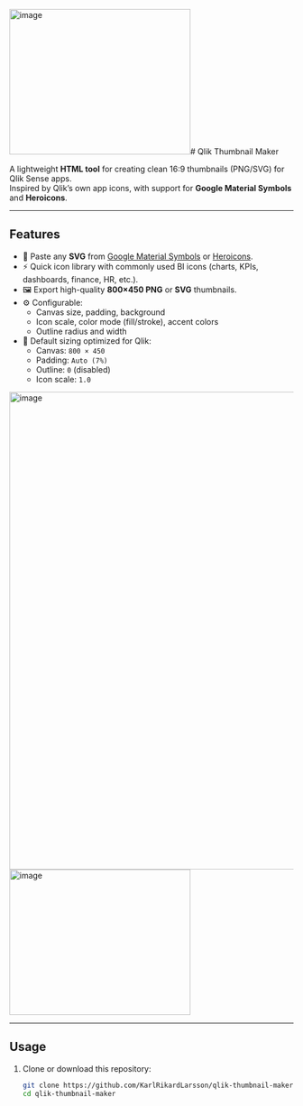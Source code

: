 <img width="321" height="258" alt="image" src="https://github.com/user-attachments/assets/53dab258-0c42-48ac-af71-eb0c54d39b4f" /># Qlik Thumbnail Maker

A lightweight **HTML tool** for creating clean 16:9 thumbnails (PNG/SVG) for Qlik Sense apps.  
Inspired by Qlik’s own app icons, with support for **Google Material Symbols** and **Heroicons**.

---

## Features
- 🎨 Paste any **SVG** from [Google Material Symbols](https://fonts.google.com/icons) or [Heroicons](https://heroicons.com).  
- ⚡ Quick icon library with commonly used BI icons (charts, KPIs, dashboards, finance, HR, etc.).  
- 🖼 Export high-quality **800×450 PNG** or **SVG** thumbnails.  
- ⚙️ Configurable:
  - Canvas size, padding, background
  - Icon scale, color mode (fill/stroke), accent colors
  - Outline radius and width  
- 📐 Default sizing optimized for Qlik:  
  - Canvas: `800 × 450`  
  - Padding: `Auto (7%)`  
  - Outline: `0` (disabled)  
  - Icon scale: `1.0`
<img width="1900" height="847" alt="image" src="https://github.com/user-attachments/assets/e83a30e9-ffb0-45a4-9855-937049bb8f0a" />
<img width="321" height="258" alt="image" src="https://github.com/user-attachments/assets/29eeedfd-6d3e-4d26-9b6f-4016efb8bfcd" />

---

## Usage
1. Clone or download this repository:
   ```bash
   git clone https://github.com/KarlRikardLarsson/qlik-thumbnail-maker.git
   cd qlik-thumbnail-maker
